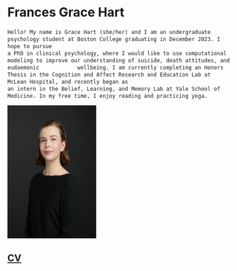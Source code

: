 # Frances Grace Hart

    Hello! My name is Grace Hart (she/her) and I am an undergraduate psychology student at Boston College graduating in December 2023. I hope to pursue 
    a PhD in clinical psychology, where I would like to use computational modeling to improve our understanding of suicide, death attitudes, and eudaemonic            wellbeing. I am currently completing an Honors Thesis in the Cognition and Affect Research and Education Lab at McLean Hospital, and recently began as 
    an intern in the Belief, Learning, and Memory Lab at Yale School of Medicine. In my free time, I enjoy reading and practicing yoga.

<img src="/assets/images/hart.png" width="200" height="300">

## [CV](https://github.com/hartfa/hartfa.github.io/files/11923717/Hart.July.2023.CV.docx.pdf)

